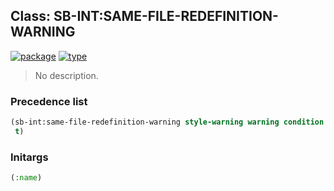 ## Class: SB-INT:SAME-FILE-REDEFINITION-WARNING
[![package](https://img.shields.io/badge/Package-SB--INT-5f9ea0.svg?style=social&colorA=999999)](../) [![type](https://img.shields.io/badge/Type-Class-5f9ea0.svg?style=social&colorA=999999)](../#class) 

> No description.

### Precedence list
```cl
(sb-int:same-file-redefinition-warning style-warning warning condition sb-pcl::slot-object
 t)
```
### Initargs
```cl
(:name)
```
